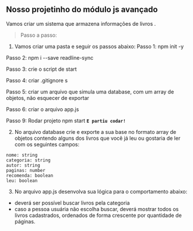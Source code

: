 ## Nosso projetinho do módulo js avançado

Vamos criar um sistema que armazena informações de livros .


> Passo a passo:  
1) Vamos criar uma pasta e seguir os passos abaixo:
Passo 1: npm init -y

Passo 2: npm i --save readline-sync 

Passo 3: crie o script de start

Passo 4: criar .gitignore s

Passo 5: criar um arquivo que simula uma database, com um array de objetos, não esquecer de exportar

Passo 6: criar o arquivo app.js

Passo 9: Rodar projeto npm start
**`E partiu codar!`**


2) No arquivo database crie e exporte a sua base no formato array de objetos contendo alguns dos livros que você já leu ou gostaria de ler com os seguintes campos:

```
nome: string
categoria: string
autor: string
paginas: number
recomenda: boolean
leu: boolean
```

3) No arquivo app.js desenvolva sua lógica para o comportamento abaixo: 
  - deverá ser possível buscar livros pela categoria
  - caso a pessoa usuária não escolha buscar, deverá mostrar todos os livros cadastrados, ordenados de forma crescente por quantidade de páginas.




